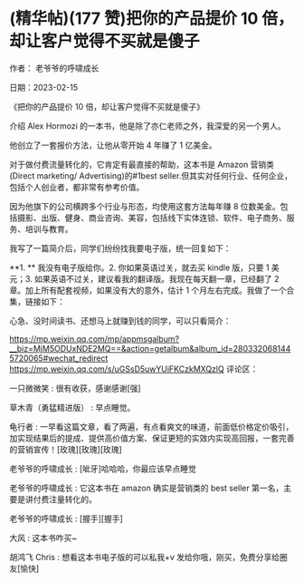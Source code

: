 
# (精华帖)(177 赞)把你的产品提价 10 倍，却让客户觉得不买就是傻子

作者：  老爷爷的呼啸成长

日期：2023-02-15

《把你的产品提价 10 倍，却让客户觉得不买就是傻子》

介绍 Alex Hormozi 的一本书，他是除了亦仁老师之外，我深爱的另一个男人。

他创立了一套报价方法，让他从零开始 4 年赚了 1 亿美金。

对于做付费流量转化的，它肯定有最直接的帮助，这本书是 Amazon 营销类(Direct marketing/ Advertising)的#1best seller.但其实对任何行业、任何企业，包括个人创业者，都非常有参考价值。

因为他旗下的公司横跨多个行业与形态，均使用这套方法每年赚 8 位数美金。包括摄影、出版、健身、商业咨询、美容，包括线下实体连锁、软件、电子商务、服务、培训与教育。

我写了一篇简介后，同学们纷纷找我要电子版，统一回复如下：

 

 

**1. ** 我没有电子版给你。2\. 你如果英语过关，就去买 kindle 版，只要 1 美元；3\. 如果英语不过关，建议看我的翻译版。我现在每天翻一章，已经翻了 2 章。加上所有配套视频，如果没有大的意外，估计 1 个月左右完成。我做了一个合集，链接如下：

心急、没时间读书、还想马上就赚到钱的同学，可以只看简介：

https://mp.weixin.qq.com/mp/appmsgalbum?__biz=MjM5ODUxNDE2MQ==&action=getalbum&album_id=2803320681445720065#wechat_redirect https://mp.weixin.qq.com/s/uGSsD5uwYUiFKCzkMXQzlQ 评论区：

一只微微笑 : 很有收获，感谢感谢[强]

草木青（勇猛精进版） : 早点睡觉。

龟行者 : 一早看这篇文章，看了两遍，有点看爽文的味道，前面低价格定价吸引，加实现结果后的提成、提供高价值方案、保证更短的实效内实现高回报，一套完善的营销宣传！[玫瑰][玫瑰][玫瑰]

老爷爷的呼啸成长 : [呲牙]哈哈哈，你最应该早点睡觉

老爷爷的呼啸成长 : 它这本书在 amazon 确实是营销类的 best seller 第一名，主要是讲付费注量转化的。

老爷爷的呼啸成长 : [握手][握手]

大风 : 这本书咋买~

胡鸿飞 Chris : 想看这本书电子版的可以私我+v 发给你哦，刚买，免费分享给圈友[愉快]

